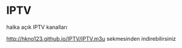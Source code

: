 # IPTV

halka açık IPTV kanalları

http://hkno123.github.io/IPTV/IPTV.m3u sekmesinden indirebilirsiniz 



